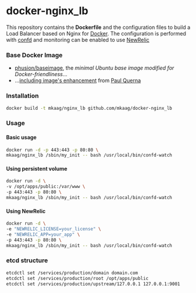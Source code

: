 docker-nginx_lb
===============

This repository contains the **Dockerfile** and the configuration files to build a Load Balancer based on Nginx for [Docker](https://www.docker.com/).
The configuration is performed with [confd](https://github.com/kelseyhightower/confd) and monitoring can be enabled to use [NewRelic](https://newrelic.com)

### Base Docker Image

* [phusion/baseimage](https://github.com/phusion/baseimage-docker), the *minimal Ubuntu base image modified for Docker-friendliness*...
* ...[including image's enhancement](https://github.com/racker/docker-ubuntu-with-updates) from [Paul Querna](https://journal.paul.querna.org/articles/2013/10/15/docker-ubuntu-on-rackspace/)

### Installation

```bash
docker build -t mkaag/nginx_lb github.com/mkaag/docker-nginx_lb
```

### Usage

#### Basic usage

```bash
docker run -d -p 443:443 -p 80:80 \
mkaag/nginx_lb /sbin/my_init -- bash /usr/local/bin/confd-watch
```

#### Using persistent volume

```bash
docker run -d \
-v /opt/apps/public:/var/www \
-p 443:443 -p 80:80 \
mkaag/nginx_lb /sbin/my_init -- bash /usr/local/bin/confd-watch
```

#### Using NewRelic

```bash
docker run -d \
-e "NEWRELIC_LICENSE=your_license" \
-e "NEWRELIC_APP=your_app" \
-p 443:443 -p 80:80 \
mkaag/nginx_lb /sbin/my_init -- bash /usr/local/bin/confd-watch
```

### etcd structure

```bash
etcdctl set /services/production/domain domain.com
etcdctl set /services/production/root /opt/apps/public
etcdctl set /services/production/upstream/127.0.0.1 127.0.0.1:9001
```
